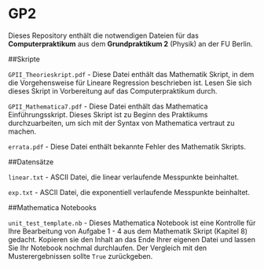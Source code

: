 # GP2

Dieses Repository enthält die notwendigen Dateien für das __Computerpraktikum__ aus dem __Grundpraktikum 2__ (Physik) an der FU Berlin.

##Skripte

`GPII_Theorieskript.pdf` - Diese Datei enthält das Mathematik Skript, in dem die Vorgehensweise für Lineare Regression beschrieben ist. Lesen Sie sich dieses Skript in Vorbereitung auf das Computerpraktikum durch.

`GPII_Mathematica7.pdf` - Diese Datei enthält das Mathematica Einführungsskript. Dieses Skript ist zu Beginn des Praktikums durchzuarbeiten, um sich mit der Syntax von Mathematica vertraut zu machen.


`errata.pdf` - Diese Datei enthält bekannte Fehler des Mathematik Skripts.

##Datensätze

`linear.txt` - ASCII Datei, die linear verlaufende Messpunkte beinhaltet.

`exp.txt` - ASCII Datei, die exponentiell verlaufende Messpunkte beinhaltet.

##Mathematica Notebooks

`unit_test_template.nb` - Dieses Mathematica Notebook ist eine Kontrolle für Ihre Bearbeitung von Aufgabe 1 - 4 aus dem Mathematik Skript (Kapitel 8) gedacht. Kopieren sie den Inhalt an das Ende Ihrer eigenen Datei und lassen Sie Ihr Notebook nochmal durchlaufen. Der Vergleich mit den Musterergebnissen sollte `True` zurückgeben.
